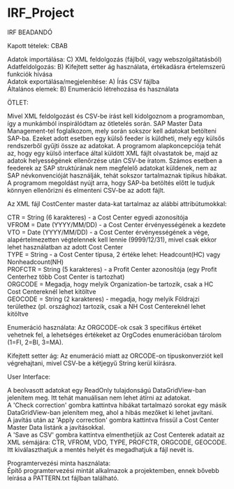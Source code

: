 # IRF_Project
IRF BEADANDÓ

Kapott tételek: CBAB

Adatok importálása: C) XML feldolgozás (fájlból, vagy webszolgáltatásból)  
Adatfeldolgozás: B) Kifejtett setter ág használata, értékadásra értelemszerű funkciók hívása  
Adatok exportálása/megjelenítése: A) Írás CSV fájlba  
Általános elemek: B) Enumeráció létrehozása és használata  

ÖTLET:

Mivel XML feldolgozást és CSV-be írást kell kidolgoznom a programomban, így a munkámból inspirálódtam az ötletelés során.
SAP Master Data Management-tel foglalkozom, mely során sokszor kell adatokat betölteni SAP-ba. Ezeket adott esetben egy külső feeder is küldheti, mely egy külsős rendszerből gyűjti össze az adatokat.
A programom alapkoncepciója tehát az, hogy egy külső interface által küldött XML fájlt olvastatok be, majd az adatok helyességének ellenőrzése után CSV-be íratom.
Számos esetben a feederek az SAP struktúrának nem megfelelő adatokat küldenek, nem az SAP névkonvencióját használják, tehát sokszor tartalmaznak tipikus hibákat.
A programom megoldást nyújt arra, hogy SAP-ba betöltés előtt le tudjuk könnyen ellenőrizni és elmenteni CSV-be az adott fájlt.

Az XML fájl CostCenter master data-kat tartalmaz az alábbi attribútumokkal:  

CTR = String (6 karakteres) - a Cost Center egyedi azonosítója  
VFROM = Date (YYYY/MM/DD) - a Cost Center érvényességének a kezdete  
VTO = Date (YYYY/MM/DD) - a Cost Center érvényességének a vége, alapértelmezetten végtelennek kell lennie (9999/12/31), mivel csak ekkor lehet használatban az adott Cost Center  
TYPE = String - a Cost Center típusa, 2 értéke lehet: Headcount(HC) vagy Nonheadcount(NH)  
PROFCTR = String (5 karakteres) - a Profit Center azonosítója (egy Profit Centerhez több Cost Center is tartozhat)  
ORGCODE = Megadja, hogy melyik Organization-be tartozik, csak a HC Cost Centereknél lehet kitöltve  
GEOCODE = String (2 karakteres) - megadja, hogy melyik Földrajzi területhez (pl. országhoz) tartozik, csak a NH Cost Centereknél lehet kitöltve   

Enumeráció használata: Az ORGCODE-ok csak 3 specifikus értéket vehetnek fel, a lehetséges értékeket az OrgCodes enumerációban tárolom (1=FI, 2=BI, 3=MA).  

Kifejtett setter ág: Az enumeráció miatt az ORCODE-on típuskonverziót kell végrehajtani, mivel CSV-be a kétjegyű String kerül kiírásra.

User Interface:

A beolvasott adatokat egy ReadOnly tulajdonságú DataGridView-ban jelenítem meg. Itt tehát manuálisan nem lehet átírni az adatokat.  
A 'Check correction' gombra kattintva hibákat tartalmazó sorokat egy másik DataGridView-ban jelenítem meg, ahol a hibás mezőket ki lehet javítani.  
A javítás után az 'Apply correction' gombra kattintva frissül a Cost Center Master Data listánk a javításokkal.  
A 'Save as CSV' gombra kattintva elmenthetjük az Cost Centerek adatait az XML sémájára: CTR, VFROM, VDO, TYPE, PROFCTR, ORGCODE, GEOCODE. Itt kiválaszthatjuk a mentés helyét és megadhatjuk a fájl nevét is.  

Programtervezési minta használata:   
Építő programtervezési mintát alkalmazok a projektemben, ennek bővebb leírása a PATTERN.txt fájlban található.
